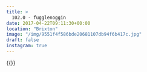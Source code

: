 ```yaml
---
title: >
  102.0 - fugglenoggin
date: 2017-04-22T09:11:30+00:00
location: "Brixton"
image: "/img/9551f4f586bde20681107db94f6b417c.jpg"
draft: false
instagram: true
---
```


{{<photo src="/img/9551f4f586bde20681107db94f6b417c.jpg">}}
